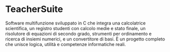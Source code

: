 # TeacherSuite
Software multifunzione sviluppato in C che integra una calcolatrice scientifica, un registro studenti con calcolo medie e stato finale, un risolutore di equazioni di secondo grado, strumenti per ordinamento e ricerca di insiemi numerici, e un convertitore di basi. È un progetto completo che unisce logica, utilità e competenze informatiche reali.
